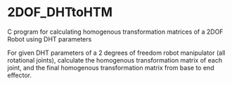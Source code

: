 # 2DOF_DHTtoHTM
C program for calculating homogenous transformation matrices of a 2DOF Robot using DHT parameters 

For given DHT parameters of a 2 degrees of freedom robot manipulator (all rotational joints), calculate the homogenous transformation matrix of each joint, and the final homogenous transformation matrix from base to end effector.
